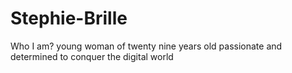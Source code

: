 # Stephie-Brille
Who I am? young woman of twenty nine years old passionate and determined to conquer the digital world
